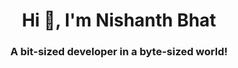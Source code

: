 <h1 align="center">Hi 👋, I'm Nishanth Bhat</h1>
<h3 align="center">A bit-sized developer in a byte-sized world!</h3>

